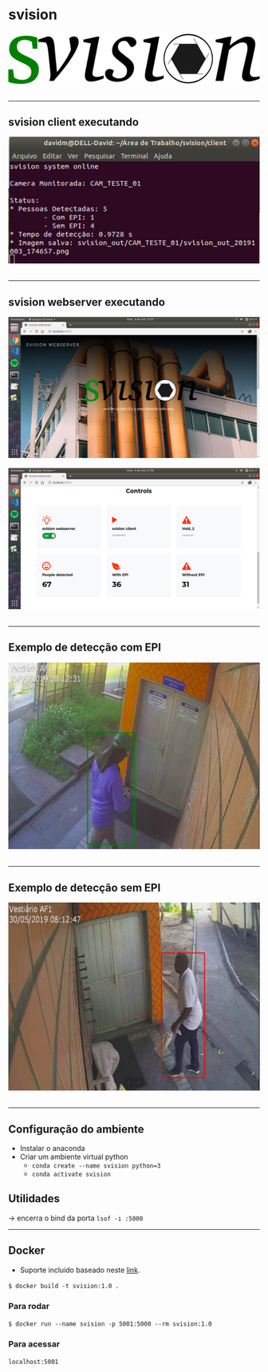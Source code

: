 # svision

<div align="center">
  <img src="assets/images/svision.png"><br><br>
</div> 

-----------------
## svision client executando

<div align="center">
  <img src="assets/images/svision_client.png"><br><br>
</div> 

-----------------
## svision webserver executando

<div align="center">
  <img src="assets/images/webserver_1.png"><br><br>
</div> 

<div align="center">
  <img src="assets/images/webserver_2.png"><br><br>
</div> 

-----------------
## Exemplo de detecção com EPI

<div align="center">
  <img src="assets/images/exemplo_epi.png"><br><br>
</div> 

-----------------
## Exemplo de detecção sem EPI

<div align="center">
  <img src="assets/images/exemplo_noepi.png"><br><br>
</div> 

-----------------

## Configuração do ambiente

- Instalar o anaconda
- Criar um ambiente virtual python
    - ```conda create --name svision python=3```
    - ```conda activate svision```



## Utilidades

-> encerra o bind da porta ```lsof -i :5000```

-----------------

## Docker

* Suporte incluido baseado neste [link](http://www.easy-analysis.com/dockerizing-python-flask-app-and-conda-environment/).

```$ docker build -t svision:1.0 .```
### Para rodar
```$ docker run --name svision -p 5001:5000 --rm svision:1.0```
### Para acessar
```localhost:5001```

#
